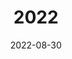 ---
date: 2022-08-30
featured_image: 220111.jpeg
title: 2022
#type: gallery
sort_by: Name
resources:
  - src: 221217.jpeg
    title: Bon Hiver!
  - src: 221028.jpeg
    title: "\"If I'm not for myself, who is. If I'm only for myself, who am I?\""
  - src: 220925.jpg
    title: BIA
  - src: 220701.jpeg
    title: On the way home.
  - src: 220411.jpeg
    title: Well this aged poorly.
  - src: 220327.jpeg
    title: "\"If you're happy in your head, then solitude is blessed and alone is okay.\""
  - src: 220327-a.jpeg
    title: "\"If this isn't nice, I don't know what is.\""
  - src: 220327-b.jpeg
    title: "\"There is heat in freezing, be a testament.\""
  - src: 220111.jpeg
    title: "\"... and the mind of the Great Being was not moved.\""
---